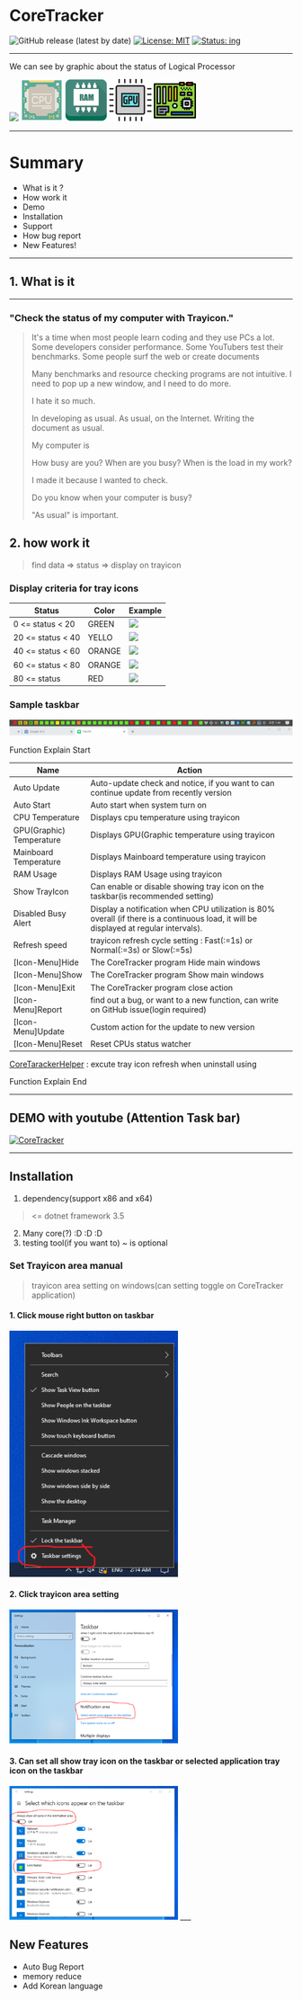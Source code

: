 

# CoreTracker 

![GitHub release (latest by date)](https://img.shields.io/github/v/release/Fhwang0926/CoreTracker)
[![License: MIT](https://img.shields.io/badge/License-MIT-yellow.svg)](https://opensource.org/licenses/MIT)
[![Status: ing](https://img.shields.io/badge/Status-dev_ing-red.svg)](https://github.com/Fhwang0926/CoreTracker)

***
We can see by graphic about the status of Logical Processor

<img src="https://raw.githubusercontent.com/Fhwang0926/CoreTracker/master/form.ico" width="75">
<img src="https://raw.githubusercontent.com/Fhwang0926/CoreTracker/master/img/cpu.png" width="75">
<img src="https://raw.githubusercontent.com/Fhwang0926/CoreTracker/master/img/ram.png" width="75">
<img src="https://raw.githubusercontent.com/Fhwang0926/CoreTracker/master/img/gpu.png" width="75">
<img src="https://raw.githubusercontent.com/Fhwang0926/CoreTracker/master/img/mainboard.png" width="75">

_ _ _

# Summary

- What is it ?
- How work it
- Demo
- Installation
- Support
- How bug report
- New Features!

___

## 1. What is it

___

### "Check the status of my computer with Trayicon."

> It's a time when most people learn coding and they use PCs a lot.
> Some developers consider performance.
> Some YouTubers test their benchmarks.
> Some people surf the web or create documents
> 
> Many benchmarks and resource checking programs are not intuitive.
> I need to pop up a new window, and I need to do more.
> 
> I hate it so much.
> 
> In developing as usual.
> As usual, on the Internet.
> Writing the document as usual.
> 
> My computer is
> 
> How busy are you?
> When are you busy?
> When is the load in my work?
> 
> I made it because I wanted to check.
> 
> Do you know when your computer is busy?
> 
> "As usual" is important.

## 2. how work it

> find data => status => display on trayicon

### Display criteria for tray icons

| Status | Color | Example |
| ------ | ------ | ------ |
| 0 <= status < 20 | GREEN | <img src="https://raw.githubusercontent.com/Fhwang0926/CoreTracker/master/Properties/status/10.ico" width="20"> |
| 20 <= status < 40 | YELLO | <img src="https://raw.githubusercontent.com/Fhwang0926/CoreTracker/master/Properties/status/20.ico" width="20"> |
| 40 <= status < 60 | ORANGE | <img src="https://raw.githubusercontent.com/Fhwang0926/CoreTracker/master/Properties/status/40.ico" width="20"> |
| 60 <= status < 80 | ORANGE | <img src="https://raw.githubusercontent.com/Fhwang0926/CoreTracker/master/Properties/status/60.ico" width="20"> |
| 80 <= status | RED  | <img src="https://raw.githubusercontent.com/Fhwang0926/CoreTracker/master/Properties/status/80.ico" width="20"> |

### Sample taskbar
![alt text](https://raw.githubusercontent.com/Fhwang0926/CoreTracker/master/img/taskbar.png "Logo Title Text 1")


Function Explain Start

| Name | Action |
| ------ | ------ |
| Auto Update | Auto-update check and notice, if you want to can continue update from recently version |
| Auto Start | Auto start when system turn on|
| CPU Temperature | Displays cpu temperature using trayicon|
| GPU(Graphic) Temperature | Displays GPU(Graphic temperature using trayicon|
| Mainboard Temperature | Displays Mainboard temperature  using trayicon|
| RAM Usage | Displays RAM Usage using trayicon|
| Show TrayIcon | Can enable or disable showing tray icon on the taskbar(is recommended setting)|
| Disabled Busy Alert | Display a notification when CPU utilization is 80% overall (if there is a continuous load, it will be displayed at regular intervals). |
| Refresh speed | trayicon refresh cycle setting : Fast(:=1s) or Normal(:=3s) or Slow(:=5s)|
| [Icon-Menu]Hide | The CoreTracker program Hide main windows |
| [Icon-Menu]Show | The CoreTracker program Show main windows |
| [Icon-Menu]Exit | The CoreTracker program close action |
| [Icon-Menu]Report | find out a bug, or want to a new function, can write on GitHub issue(login required) |
| [Icon-Menu]Update | Custom action for the update to new version|
| [Icon-Menu]Reset | Reset CPUs status watcher |


[CoreTarackerHelper] : excute tray icon refresh when uninstall using

Function Explain End
___

## DEMO with youtube (Attention Task bar)


[![CoreTracker](http://img.youtube.com/vi/rdZ1RNOGpvo/0.jpg)](http://www.youtube.com/watch?v=rdZ1RNOGpvo "CoreTracker")

___

## Installation 

1. dependency(support x86 and x64)

> <= dotnet framework 3.5

2. Many core(?)  :D :D :D
3. testing tool(if you want to) ~ is optional

### Set Trayicon area manual
> trayicon area setting on windows(can setting toggle on CoreTracker application)
#### 1. Click mouse right button on taskbar
<img src="https://raw.githubusercontent.com/Fhwang0926/CoreTracker/master/img/set_trayicon_1.png" width="300">

#### 2. Click trayicon area setting
<img src="https://raw.githubusercontent.com/Fhwang0926/CoreTracker/master/img/set_trayicon_2.png" width="300">

#### 3. Can set all show tray icon on the taskbar or selected application tray icon on the taskbar
<img src="https://raw.githubusercontent.com/Fhwang0926/CoreTracker/master/img/set_trayicon_3.png" width="300">
___

## New Features

- Auto Bug Report
- memory reduce
- Add Korean language


[CoreTarackerHelper]: <https://github.com/Fhwang0926/CoreTrackerHelper>